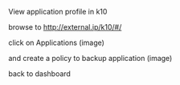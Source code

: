 View application profile in k10

browse to http://external.ip/k10/#/

click on Applications (image)

and create a policy to backup application (image)

back to dashboard
